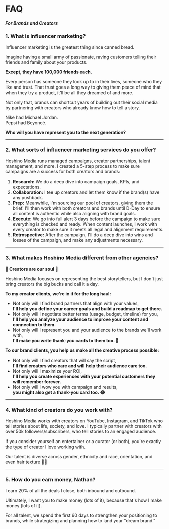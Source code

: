 # FAQ

##### For Brands and Creators

### 1. What is influencer marketing?

Influencer marketing is the greatest thing since canned bread.  

Imagine having a small army of passionate, raving customers telling their friends and family about your products.  

**Except, they have 100,000 friends each.**  

Every person has someone they look up to in their lives, someone who they like and trust. That trust goes a long way to giving them peace of mind that when they try a product, it'll be all they dreamed of and more.

Not only that, brands can shortcut years of building out their social media by partnering with creators who already know how to tell a story.

Nike had Michael Jordan.  
Pepsi had Beyoncé.



**Who will you have represent you to the next generation?**

---

### 2. What sorts of influencer marketing services do you offer?

Hoshino Media runs managed campaigns, creator partnerships, talent management, and more. I created a 5-step process to make sure campaigns are a success for both creators and brands:  

1.  **Research:** We do a deep dive into campaign goals, KPIs, and expectations.  
2.  **Collaboration:** I tee up creators and let them know if the brand(s) have any pushback.  
3.  **Prep:** Meanwhile, I'm sourcing our pool of creators, giving them the brief. I'll then work with both creators and brands until D-Day to ensure all content is authentic while also aligning with brand goals.  
4.  **Execute:** We go into full alert 3 days before the campaign to make sure everything is checked and ready. When content launches, I work with every creator to make sure it meets all legal and alignment requirements.  
5.  **Retrospective:** After the campaign, I'll do a deep dive into wins and losses of the campaign, and make any adjustments necessary.  

---

### 3. What makes Hoshino Media different from other agencies?

**💖 Creators are our soul 💖**

Hoshino Media focuses on representing the best storytellers, but I don't just bring creators the big bucks and call it a day.  

**To my creator clients, we're in it for the long haul:**  

- Not only will I find brand partners that align with your values,  
  **I'll help you define your career goals and build a roadmap to get there.**  
- Not only will I negotiate better terms (usage, budget, timeline) for you,  
  **I'll help you analyze your audience to improve your content and connection to them.**  
- Not only will I represent you and your audience to the brands we'll work with,  
  **I'll make you write thank-you cards to them too. 📝**  

**To our brand clients, you help us make all the creative process possible:**  

- Not only will I find creators that will say the script,  
  **I'll find creators who care and will help their audience care too.**  
- Not only will I maximize your ROI,  
  **I'll help you create experiences with your potential customers they will remember forever.**  
- Not only will I wow you with campaign and results,  
  **you might also get a thank-you card too. 😂**  

---

### 4. What kind of creators do you work with?

Hoshino Media works with creators on YouTube, Instagram, and TikTok who tell stories about life, society, and love. I typically partner with creators with over 50k followers/subscribers, who tell stories to an engaged audience.  

If you consider yourself an entertainer or a curator (or both), you're exactly the type of creator I love working with.

Our talent is diverse across gender, ethnicity and race, orientation, and even hair texture 💇‍♀️  

---

### 5. How do you earn money, Nathan?

I earn 20% of all the deals I close, both inbound and outbound.  

Ultimately, I want you to make money (lots of it), because that's how I make money (lots of it).  

For all talent, we spend the first 60 days to strengthen your positioning to brands, while strategizing and planning how to land your "dream brand."  
